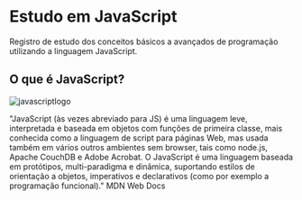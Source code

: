 # Estudo em JavaScript

Registro de estudo dos conceitos básicos a avançados de programação utilizando a linguagem JavaScript.

## O que é JavaScript?
![javascriptlogo](https://github.com/RobbFreitas/Estudos-em-JavaScript/blob/main/jslogo.png)

"JavaScript (às vezes abreviado para JS) é uma linguagem leve, interpretada e baseada em objetos com funções de primeira classe, mais conhecida como a linguagem de script para páginas Web, mas usada também em vários outros ambientes sem browser, tais como node.js,  Apache CouchDB e Adobe Acrobat. O JavaScript é uma linguagem baseada em protótipos, multi-paradigma e dinâmica, suportando estilos de orientação a objetos, imperativos e declarativos (como por exemplo a programação funcional)." MDN Web Docs
